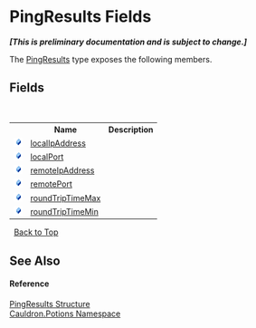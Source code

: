 # PingResults Fields
 _**\[This is preliminary documentation and is subject to change.\]**_

The <a href="T_Cauldron_Potions_PingResults">PingResults</a> type exposes the following members.


## Fields
&nbsp;<table><tr><th></th><th>Name</th><th>Description</th></tr><tr><td>![Public field](media/pubfield.gif "Public field")</td><td><a href="F_Cauldron_Potions_PingResults_localIpAddress">localIpAddress</a></td><td /></tr><tr><td>![Public field](media/pubfield.gif "Public field")</td><td><a href="F_Cauldron_Potions_PingResults_localPort">localPort</a></td><td /></tr><tr><td>![Public field](media/pubfield.gif "Public field")</td><td><a href="F_Cauldron_Potions_PingResults_remoteIpAddress">remoteIpAddress</a></td><td /></tr><tr><td>![Public field](media/pubfield.gif "Public field")</td><td><a href="F_Cauldron_Potions_PingResults_remotePort">remotePort</a></td><td /></tr><tr><td>![Public field](media/pubfield.gif "Public field")</td><td><a href="F_Cauldron_Potions_PingResults_roundTripTimeMax">roundTripTimeMax</a></td><td /></tr><tr><td>![Public field](media/pubfield.gif "Public field")</td><td><a href="F_Cauldron_Potions_PingResults_roundTripTimeMin">roundTripTimeMin</a></td><td /></tr></table>&nbsp;
<a href="#pingresults-fields">Back to Top</a>

## See Also


#### Reference
<a href="T_Cauldron_Potions_PingResults">PingResults Structure</a><br /><a href="N_Cauldron_Potions">Cauldron.Potions Namespace</a><br />